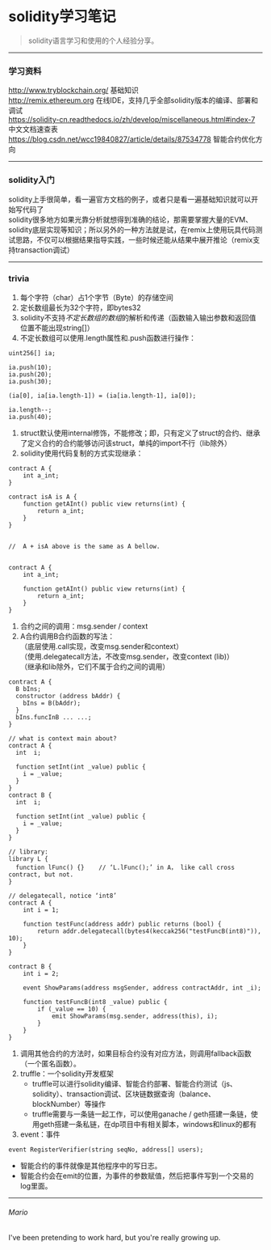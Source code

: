# solidity学习笔记
> solidity语言学习和使用的个人经验分享。

---
### 学习资料
http://www.tryblockchain.org/ 基础知识  
http://remix.ethereum.org 在线IDE，支持几乎全部solidity版本的编译、部署和调试  
https://solidity-cn.readthedocs.io/zh/develop/miscellaneous.html#index-7 中文文档速查表  
https://blog.csdn.net/wcc19840827/article/details/87534778 智能合约优化方向  

--- 
### solidity入门
solidity上手很简单，看一遍官方文档的例子，或者只是看一遍基础知识就可以开始写代码了  
solidity很多地方如果光靠分析就想得到准确的结论，那需要掌握大量的EVM、solidity底层实现等知识；所以另外的一种方法就是试，在remix上使用玩具代码测试思路，不仅可以根据结果指导实践，一些时候还能从结果中展开推论（remix支持transaction调试）

---
### trivia
1. 每个字符（char）占1个字节（Byte）的存储空间  
1. 定长数组最长为32个字符，即bytes32  
1. solidity不支持*不定长数组的数组*的解析和传递（函数输入输出参数和返回值位置不能出现string[]）  
1. 不定长数组可以使用.length属性和.push函数进行操作：
```solidity  
uint256[] ia;

ia.push(10);
ia.push(20);
ia.push(30);
        
(ia[0], ia[ia.length-1]) = (ia[ia.length-1], ia[0]);
        
ia.length--;
ia.push(40);
```  
1. struct默认使用internal修饰，不能修改；即，只有定义了struct的合约、继承了定义合约的合约能够访问该struct，单纯的import不行（lib除外）
1. solidity使用代码复制的方式实现继承：
```solidity  
contract A {
    int a_int;
}

contract isA is A {
    function getAInt() public view returns(int) {
        return a_int;
    }
}


//  A + isA above is the same as A bellow. 


contract A {
    int a_int;
    
    function getAInt() public view returns(int) {
        return a_int;
    }
}
```
1. 合约之间的调用：msg.sender / context
1. A合约调用B合约函数的写法：  
   （底层使用.call实现，改变msg.sender和context）  
   （使用.delegatecall方法，不改变msg.sender，改变context  (lib)）  
   （继承和lib除外，它们不属于合约之间的调用）  
```solidity  
contract A {
  B bIns;
  constructor (address bAddr) {
    bIns = B(bAddr);
  }
  bIns.funcInB ... ...;
}

// what is context main about? 
contract A {
  int  i;

  function setInt(int _value) public {
    i = _value;
  }
}
contract B {
  int  i;

  function setInt(int _value) public {
    i = _value;
  }
}

// library:
library L {
  function lFunc() {}    // ‘L.lFunc();’ in A， like call cross contract, but not. 
}

// delegatecall, notice ‘int8’
contract A {
    int i = 1;
    
    function testFunc(address addr) public returns (bool) {
        return addr.delegatecall(bytes4(keccak256("testFuncB(int8)")), 10);
    }
}

contract B {
    int i = 2;
    
    event ShowParams(address msgSender, address contractAddr, int _i);
    
    function testFuncB(int8 _value) public {
        if (_value == 10) {
            emit ShowParams(msg.sender, address(this), i);    
        }
    }
}
```
1. 调用其他合约的方法时，如果目标合约没有对应方法，则调用fallback函数（一个匿名函数）。
1. truffle：一个solidity开发框架  
   - truffle可以进行solidity编译、智能合约部署、智能合约测试（js、solidity）、transaction调试、区块链数据查询（balance、blockNumber）等操作  
   - truffle需要与一条链一起工作，可以使用ganache / geth搭建一条链，使用geth搭建一条私链，在dp项目中有相关脚本，windows和linux的都有
1. event：事件
```solidity  
event RegisterVerifier(string seqNo, address[] users);
```
   - 智能合约的事件就像是其他程序中的写日志。
   - 智能合约会在emit的位置，为事件的参数赋值，然后把事件写到一个交易的log里面。

---
###### Mario
I've been pretending to work hard, but you're really growing up.
